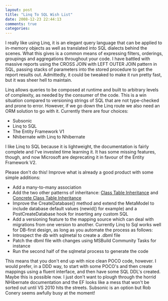 ```yaml
---
layout: post
title: "Linq To SQL Wish List"
date: 2008-12-23 22:44:13
comments: true
categories:
---
```


I really like using Linq, it is an elegant query language that can be applied to in-memory objects as well as translated into SQL dialects behind the scenes. What this gives is a common means of expressing filters, orderings, groupings and aggregations throughout your code. I have battled with massive reports using the CROSS JOIN with LEFT OUTER JOIN pattern in SQL, passing stacks of parameters into the stored procedure to get the report results out. Admittedly, it could be tweaked to make it run pretty fast, but it was sheer hell to maintain.

Linq allows queries to be composed at runtime and built to arbitrary levels of complexity, as needed by the consumer of the code. This is a win situation compared to versioning strings of SQL that are not type-checked and prone to error. However, if we go down the Linq route we also need an ORM solution to go with it. Currently there are four choices:

* Subsonic
* Linq to SQL
* The Entity Framework V1
* Nhibernate with Linq to Nhibernate

I like Linq to SQL because it is lightweight, the documentation is fairly complete and I've invested time learning it. It has some missing features, though, and now Microsoft are deprecating it in favour of the Entity Framework V2.

Please don't do this! Improve what is already a good product with some simple additions:

* Add a many-to-many association
* Add the two other patterns of inheritance: [Class Table Inheritance](http://martinfowler.com/eaaCatalog/classTableInheritance.html) and [Concrete Class Table Inheritance](http://martinfowler.com/eaaCatalog/concreteTableInheritance.html)
* Improve the CreateDatabase() method and extend the MetaModel to include database default values (newid() for example) and a PostCreateDatabase hook for inserting any custom SQL
* Add a versioning feature to the mapping source which can deal with migrations from one version to another.
Currently Linq to Sql works well for DB-first design, as long as you automate the process as follows:
* Introspect the db with sqlmetal to create a .dbml file
* Patch the dbml file with changes using MSBuild Community Tasks for instance
* Run the second half of the sqlmetal process to generate the code

This means that you don't end up with nice clean POCO code, however. I would prefer, in a DDD way, to start with some POCO's and then create mappings using a fluent interface, and then have some SQL DDL's created. Maybe this is possible now. I just don't want to plough through the horrid NHibernate documentation and the EF looks like a mess that won't be sorted out until VS 2010 hits the streets. Subsonic is an option but Rob Conery seems awfully busy at the moment!